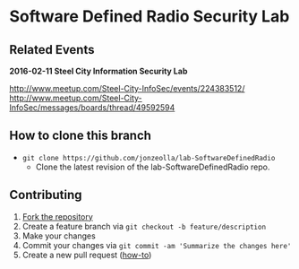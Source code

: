 # Software Defined Radio Security Lab

## Related Events
**2016-02-11 Steel City Information Security Lab**

http://www.meetup.com/Steel-City-InfoSec/events/224383512/  
http://www.meetup.com/Steel-City-InfoSec/messages/boards/thread/49592594

## How to clone this branch
* `git clone https://github.com/jonzeolla/lab-SoftwareDefinedRadio`
  * Clone the latest revision of the lab-SoftwareDefinedRadio repo.

## Contributing
1. [Fork the repository](https://github.com/jonzeolla/lab-SoftwareDefinedRadio/fork)
1. Create a feature branch via `git checkout -b feature/description`
1. Make your changes
1. Commit your changes via `git commit -am 'Summarize the changes here'`
1. Create a new pull request ([how-to](https://help.github.com/articles/creating-a-pull-request/))

